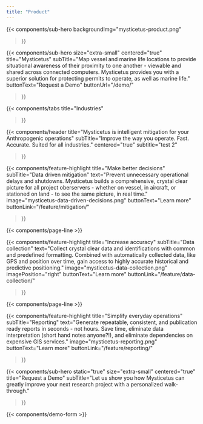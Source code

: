 ```yaml
---
title: "Product"
---
```


{{< components/sub-hero
	backgroundImg="mysticetus-product.png"
>}}

{{< components/sub-hero
	size="extra-small"
	centered="true"
	title="Mysticetus"
	subTitle="Map vessel and marine life locations to provide situational awareness of their proximity to one another - viewable and shared across connected computers. Mysticetus provides you with a superior solution for protecting permits to operate, as well as marine life."
	buttonText="Request a Demo"
	buttonUrl="/demo/"
>}}

{{< components/tabs
	title="Industries"
>}}

{{< components/header
	title="Mysticetus is intelligent mitigation for your Anthropogenic operations"
	subTitle="Improve the way you operate. Fast. Accurate. Suited for all industries."
	centered="true"
	subtitle="test 2"
>}}

{{< components/feature-highlight
	title="Make better decisions"
	subTitle="Data driven mitigation"
	text="Prevent unnecessary operational delays and shutdowns. Mysticetus builds a comprehensive, crystal clear picture for all project oberservers - whether on vessel, in aircraft, or stationed on land - to see the same picture, in real time."
	image="mysticetus-data-driven-decisions.png"
	buttonText="Learn more"
	buttonLink="/feature/mitigation/"
>}}

{{< components/page-line >}}

{{< components/feature-highlight
	title="Increase accuracy"
	subTitle="Data collection"
	text="Collect crystal clear data and identifications with common and predefined formatting. Combined with automatically collected data, like GPS and position over time, gain access to highly accurate historical and predictive positioning."
	image="mysticetus-data-collection.png"
	imagePosition="right"
	buttonText="Learn more"
	buttonLink="/feature/data-collection/"
>}}

{{< components/page-line >}}

{{< components/feature-highlight
	title="Simplify everyday operations"
	subTitle="Reporting"
	text="Generate repeatable, consistent, and publication ready reports in seconds - not hours. Save time, eliminate data interpretation (short hand notes anyone?!), and eliminate dependencies on expensive GIS services."
	image="mysticetus-reporting.png"
	buttonText="Learn more"
	buttonLink="/feature/reporting/"
>}}

{{< components/sub-hero
	static="true"
	size="extra-small"
	centered="true"
	title="Request a Demo"
	subTitle="Let us show you how Mysticetus can greatly improve your next research project with a personalized walk-through."
>}}

{{< components/demo-form >}}